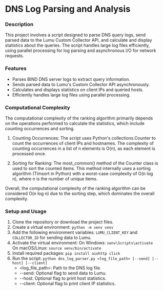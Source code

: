 # DNS Log Parsing and Analysis
### Description
This project involves a script designed to parse DNS query logs, send parsed data to the Lumu Custom Collector API, and calculate and display statistics about the queries. The script handles large log files efficiently, using parallel processing for log parsing and asynchronous I/O for network requests.

### Features
- Parses BIND DNS server logs to extract query information.
- Sends parsed data to Lumu's Custom Collector API asynchronously.
- Calculates and displays statistics on client IPs and queried hosts.
- Efficiently handles large log files using parallel processing.

### Computational Complexity
The computational complexity of the ranking algorithm primarily depends on the operations performed to calculate the statistics, which include counting occurrences and sorting.

1. Counting Occurrences: The script uses Python's collections.Counter to count the occurrences of client IPs and hostnames. The complexity of counting occurrences in a list of n elements is O(n), as each element is processed once.

2. Sorting for Ranking: The most_common() method of the Counter class is used to sort the counted items. This method internally uses a sorting algorithm (Timsort in Python) with a worst-case complexity of O(n log n), where n is the number of unique items.

Overall, the computational complexity of the ranking algorithm can be considered O(n log n) due to the sorting step, which dominates the overall complexity.

### Setup and Usage
1. Clone the repository or download the project files.
2. Create a virtual environment: `python -m venv venv`
3. Add the following environment variables: `LUMU_CLIENT_KEY` and `COLLECTOR_ID` for sending data to Lumu.
4. Activate the virtual environment:
On Windows: `venv\Scripts\activate`
On macOS/Linux: `source venv/bin/activate`
5. Install required packages: `pip install aiohttp click`
6. Run the script: `python dns_log_parser.py <log_file_path> [--send] [--host] [--client]`
    - <log_file_path>: Path to the DNS log file.
    - --send: Optional flag to send data to Lumu.
    - --host: Optional flag to print host statistics.
    - --client: Optional flag to print client IP statistics.
